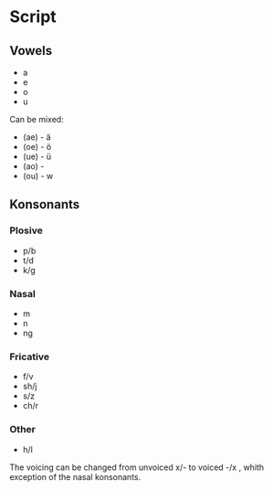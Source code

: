 # Script
## Vowels
 - a
 - e
 - o
 - u

Can be mixed:
 - (ae) - ä
 - (oe) - ö
 - (ue) - ü
 - (ao) -
 - (ou) - w
## Konsonants
### Plosive
 - p/b
 - t/d
 - k/g
### Nasal
 - m
 - n
 - ng
### Fricative
 - f/v
 - sh/j
 - s/z
 - ch/r
### Other
 - h/l

The voicing can be changed from unvoiced x/- to voiced -/x , whith exception of the nasal konsonants.
